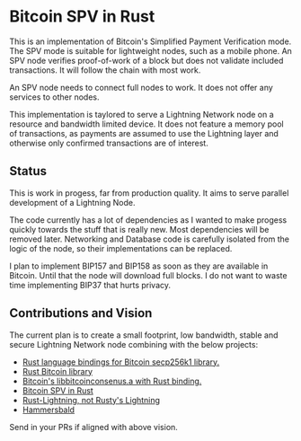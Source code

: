 # Bitcoin SPV in Rust
This is an implementation of Bitcoin's Simplified Payment Verification mode. The SPV mode is suitable for lightweight nodes, such as a mobile phone. An SPV node verifies proof-of-work of a block but does not validate included transactions. It will follow the chain with most work.

An SPV node needs to connect full nodes to work. It does not offer any services to other nodes.

This implementation is taylored to serve a Lightning Network node on a resource and bandwidth limited device. It does not feature a memory pool of transactions, as payments are assumed to use the Lightning layer and otherwise only confirmed transactions are of interest.

## Status
This is work in progess, far from production quality. It aims to serve parallel development of a Lightning Node.

The code currently has a lot of dependencies as I wanted to make progess quickly towards the stuff that is really new. Most dependencies will be removed later.  Networking and Database code is carefully isolated from the logic of the node, so their implementations can be replaced.

I plan to implement BIP157 and BIP158 as soon as they are available in Bitcoin. Until that the node will download full blocks. I do not want to waste time implementing BIP37 that hurts privacy.

## Contributions and Vision
The current plan is to create a small footprint, low bandwidth, stable and secure Lightning Network node combining with the below projects:

* [Rust language bindings for Bitcoin secp256k1 library.](https://github.com/rust-bitcoin/rust-secp256k1)
* [Rust Bitcoin library](https://github.com/rust-bitcoin/rust-bitcoin)
* [Bitcoin's libbitcoinconsenus.a with Rust binding.](https://github.com/rust-bitcoin/rust-bitcoinconsensus)
* [Bitcoin SPV in Rust](https://github.com/rust-bitcoin/bitcoin-spv)
* [Rust-Lightning, not Rusty's Lightning](https://github.com/rust-bitcoin/rust-lightning)
* [Hammersbald]((https://github.com/rust-bitcoin/hammersbald))

Send in your PRs if aligned with above vision.
